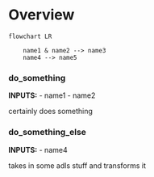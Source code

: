 # Overview 

```mermaid
flowchart LR

    name1 & name2 --> name3
    name4 --> name5
```

### do_something
**INPUTS:**
    - name1
    - name2

 certainly does something 

### do_something_else
**INPUTS:**
    - name4

 takes in some adls stuff and transforms it  
